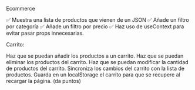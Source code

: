 Ecommerce

 ✅ Muestra una lista de productos que vienen de un JSON
 ✅ Añade un filtro por categoría
 ✅ Añade un filtro por precio
 ✅ Haz uso de useContext para evitar pasar props innecesarias.

Carrito:

 Haz que se puedan añadir los productos a un carrito.
 Haz que se puedan eliminar los productos del carrito.
 Haz que se puedan modificar la cantidad de productos del carrito.
 Sincroniza los cambios del carrito con la lista de productos.
 Guarda en un localStorage el carrito para que se recupere al recargar la página. (da puntos)
